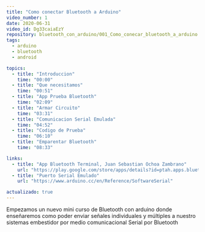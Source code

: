 ```yaml
---
title: "Como conectar Bluetooth a Arduino"
video_number: 1
date: 2020-06-31
video_id: Dg33caiaEzY
repository: bluetooth_con_arduino/001_Como_conecar_bluetooth_a_arduino
tags:
  - arduino
  - bluetooth
  - android

topics:
  - title: "Introduccion"
    time: "00:00"
  - title: "Que necesitamos"
    time: "00:51"
  - title: "App Prueba Bluetooth"
    time: "02:09"
  - title: "Armar Circuito"
    time: "03:31"
  - title: "Comunicacion Serial Emulada"
    time: "04:52"
  - title: "Codigo de Prueba"
    time: "06:10"
  - title: "Emparentar Bluetooth"
    time: "08:33"

links:
  - title: "App Bluetooth Terminal, Juan Sebastian Ochoa Zambrano"
    url: "https://play.google.com/store/apps/details?id=ptah.apps.bluetoothterminal"
  - title: "Puerto Serial Emulado"
    url: "https://www.arduino.cc/en/Reference/SoftwareSerial"

actualizado: true
---
```


Empezamos un nuevo mini curso de Bluetooth con arduino donde enseñaremos como poder enviar señales individuales y múltiples a nuestro sistemas embestidor por medio comunicacional Serial por Bluetooth
